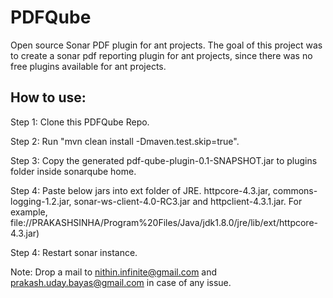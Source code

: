 PDFQube
=======

Open source Sonar PDF plugin for ant projects.
The goal of this project was to create a sonar pdf reporting plugin for ant projects, since there was no free plugins available for ant projects.




How to use:
-----------

Step 1: Clone this PDFQube Repo.

Step 2: Run "mvn clean install -Dmaven.test.skip=true".

Step 3: Copy the generated pdf-qube-plugin-0.1-SNAPSHOT.jar to plugins folder inside sonarqube home.

Step 4: Paste below jars into ext folder of JRE.
  httpcore-4.3.jar, commons-logging-1.2.jar, sonar-ws-client-4.0-RC3.jar and httpclient-4.3.1.jar.
  For example, file://PRAKASHSINHA/Program%20Files/Java/jdk1.8.0/jre/lib/ext/httpcore-4.3.jar)

Step 4: Restart sonar instance.

Note: Drop a mail to nithin.infinite@gmail.com and prakash.uday.bayas@gmail.com  in case of any issue.



